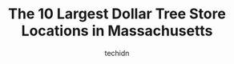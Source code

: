 ---
layout: ampstory
image: https://i0.wp.com/www.depkes.org/wp-content/uploads/2023/06/dollar-tree-0-in-massachusetts-1685968100.jpeg?resize=640,853
author: techidn
featured: false
description: Discover the impressive array of Dollar Tree options in Massachusetts, where you can find 10 of the largest Dollar Tree establishments in the area. From renowned classics to hidden gems, Mas
title: The 10 Largest Dollar Tree Store Locations in Massachusetts
cover:
   title: The 10 Largest Dollar Tree Store Locations in Massachusetts
   subtitle: Rickpate
   background: https://www.depkes.org/wp-content/uploads/2023/06/dollar-tree-0-in-massachusetts-1685968100.jpeg

pages: 
 - layout: thirds
   top: <h1>#1 Dollar Tree</h1>
   bottom: "<p>Great place to shop for occasional consumed goods and events. Properly staffed. Well managed. Friendly customer service. I asked the lady who appeared to be the manager i</p>"
   background: https://www.depkes.org/wp-content/uploads/2023/06/dollar-tree-1-in-massachusetts-1685968101.jpeg
   backgroundblur: true
 - layout: thirds
   top: <h1>#2 Dollar Tree</h1>
   bottom: "<p>330 N Main St, Randolph, MA 02368, United States</p>"
   background: https://www.depkes.org/wp-content/uploads/2023/06/dollar-tree-2-in-massachusetts-1685968102.jpeg
   cta:
      link: https://www.depkes.org/blog/the-10-largest-dollar-tree-store-locations-in-massachusetts/
      text: The 10 Largest Dollar Tree Store Locations in Massachusetts
 - layout: thirds
   top: <h1>#3 Dollar Tree</h1>
   bottom: "<p>111 Pleasant St, Attleboro, MA 02703, United States</p>"
   background: https://www.depkes.org/wp-content/uploads/2023/06/dollar-tree-3-in-massachusetts-1685968102.jpeg
   cta:
      link: https://www.depkes.org/blog/the-10-largest-dollar-tree-store-locations-in-massachusetts/
      text: The 10 Largest Dollar Tree Store Locations in Massachusetts
 - layout: thirds
   top: <h1>#4 Dollar Tree</h1>
   bottom: "<p>14 McGrath Hwy, Somerville, MA 02143, United States</p>"
   background: https://images.unsplash.com/photo-1489694553447-4c9339da310d?ixlib=rb-4.0.3&ixid=MnwxMjA3fDB8MHxwaG90by1wYWdlfHx8fGVufDB8fHx8&auto=format&fit=crop&w=640&h=853&q=80
   cta:
      link: https://www.depkes.org/blog/the-10-largest-dollar-tree-store-locations-in-massachusetts/
      text: The 10 Largest Dollar Tree Store Locations in Massachusetts
 - layout: thirds
   top: <h1>#5 Dollar Tree</h1>
   bottom: "<p>420 Walpole St, Norwood, MA 02062, United States</p>"
   background: https://images.unsplash.com/photo-1546497974-b213c9efb599?ixlib=rb-4.0.3&ixid=MnwxMjA3fDB8MHxwaG90by1wYWdlfHx8fGVufDB8fHx8&auto=format&fit=crop&w=640&h=853&q=80
   cta:
      link: https://www.depkes.org/blog/the-10-largest-dollar-tree-store-locations-in-massachusetts/
      text: The 10 Largest Dollar Tree Store Locations in Massachusetts
 - layout: thirds
   top: <h1>#6 Dollar Tree</h1>
   bottom: "<p>1090 Revere Beach Pkwy, Chelsea, MA 02150, United States</p>"
   background: https://plus.unsplash.com/premium_photo-1664640458616-3c74f8cb4589?ixlib=rb-4.0.3&ixid=MnwxMjA3fDB8MHxwaG90by1wYWdlfHx8fGVufDB8fHx8&auto=format&fit=crop&w=640&h=853&q=80
   cta:
      link: https://www.depkes.org/blog/the-10-largest-dollar-tree-store-locations-in-massachusetts/
      text: The 10 Largest Dollar Tree Store Locations in Massachusetts
 - layout: thirds
   top: <h1>#7 Dollar Tree</h1>
   bottom: "<p>12 Mystic View Rd Ste A, Everett, MA 02149, United States</p>"
   background: https://images.unsplash.com/photo-1552083974-186346191183?ixlib=rb-4.0.3&ixid=MnwxMjA3fDB8MHxwaG90by1wYWdlfHx8fGVufDB8fHx8&auto=format&fit=crop&w=640&h=853&q=80
   cta:
      link: https://www.depkes.org/blog/the-10-largest-dollar-tree-store-locations-in-massachusetts/
      text: The 10 Largest Dollar Tree Store Locations in Massachusetts
 - layout: thirds
   middle: Continue reading...
   background: https://images.unsplash.com/photo-1518640467707-6811f4a6ab73?ixlib=rb-4.0.3&ixid=MnwxMjA3fDB8MHxwaG90by1wYWdlfHx8fGVufDB8fHx8&auto=format&fit=crop&w=640&h=853&q=80
   cta:
      link: https://www.depkes.org/blog/the-10-largest-dollar-tree-store-locations-in-massachusetts/
      text: The 10 Largest Dollar Tree Store Locations in Massachusetts
      
---